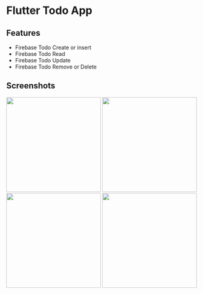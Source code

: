 # Flutter Todo App


## Features

 - Firebase Todo Create or insert
 - Firebase Todo Read
 - Firebase Todo Update
 - Firebase Todo Remove or Delete


## Screenshots

<img src="screen_shot/image1.png" width="250"> <img src="screen_shot/image2.png" width="250"> <img src="screen_shot/image3.png" width="250"> <img src="screen_shot/image4.png" width="250">  
